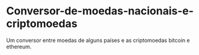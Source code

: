 # Conversor-de-moedas-nacionais-e-criptomoedas
Um conversor entre moedas de alguns países e as criptomoedas bitcoin e ethereum.
